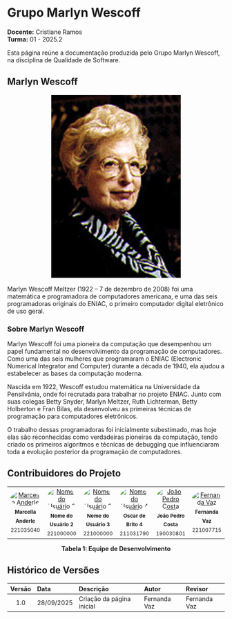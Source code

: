 # Grupo Marlyn Wescoff
**Docente:** Cristiane Ramos  
**Turma:** 01 - 2025.2

Esta página reúne a documentação produzida pelo Grupo Marlyn Wescoff, na disciplina de Qualidade de Software.

## Marlyn Wescoff

<div align="center">
  <img src="https://raw.githubusercontent.com/FCTE-Qualidade-de-Software-1/2025-2_T01_MARLYN-WESCOFF/refs/heads/main/docs/images/MarlynWescoff.png" alt="Marlyn Wescoff" width="300">
</div>

Marlyn Wescoff Meltzer (1922 – 7 de dezembro de 2008) foi uma matemática e programadora de computadores americana, e uma das seis programadoras originais do ENIAC, o primeiro computador digital eletrônico de uso geral.

### Sobre Marlyn Wescoff

Marlyn Wescoff foi uma pioneira da computação que desempenhou um papel fundamental no desenvolvimento da programação de computadores. Como uma das seis mulheres que programaram o ENIAC (Electronic Numerical Integrator and Computer) durante a década de 1940, ela ajudou a estabelecer as bases da computação moderna.

Nascida em 1922, Wescoff estudou matemática na Universidade da Pensilvânia, onde foi recrutada para trabalhar no projeto ENIAC. Junto com suas colegas Betty Snyder, Marlyn Meltzer, Ruth Lichterman, Betty Holberton e Fran Bilas, ela desenvolveu as primeiras técnicas de programação para computadores eletrônicos.

O trabalho dessas programadoras foi inicialmente subestimado, mas hoje elas são reconhecidas como verdadeiras pioneiras da computação, tendo criado os primeiros algoritmos e técnicas de debugging que influenciaram toda a evolução posterior da programação de computadores.

## Contribuidores do Projeto

<table>
  <tr>
    <td align="center">
      <a href="https://github.com/marcellaanderle">
        <img style="border-radius: 50%;" src="https://github.com/marcellaanderle.png" width="100px;" alt="Marcella Anderle"/>
      </a>
      <br />
      <sub><b>Marcella Anderle</b></sub>
      <br />
      <sub>221035040</sub>
    </td>
    <td align="center">
      <a href="https://github.com/usuario2">
        <img style="border-radius: 50%;" src="https://github.com/usuario2.png" width="100px;" alt="Nome do Usuário 2"/>
      </a>
      <br />
      <sub><b>Nome do Usuário 2</b></sub>
      <br />
      <sub>221000000</sub>
    </td>
    <td align="center">
      <a href="https://github.com/usuario3">
        <img style="border-radius: 50%;" src="https://github.com/usuario3.png" width="100px;" alt="Nome do Usuário 3"/>
      </a>
      <br />
      <sub><b>Nome do Usuário 3</b></sub>
      <br />
      <sub>221000000</sub>
    </td>
    <td align="center">
      <a href="https://github.com/OscarDeBrito">
        <img style="border-radius: 50%;" src="https://github.com/OscarDeBrito.png" width="100px;" alt="Nome do Usuário 4"/>
      </a>
      <br />
      <sub><b>Oscar de Brito 4</b></sub>
      <br />
      <sub>211031790</sub>
    </td>
    <td align="center">
      <a href="https://github.com/johnaopedro">
        <img style="border-radius: 50%;" src="https://github.com/johnaopedro.png" width="100px;" alt="João Pedro Costa"/>
      </a>
      <br />
      <sub><b>João Pedro Costa</b></sub>
      <br />
      <sub>190030801</sub>
    </td>
    <td align="center">
      <a href="https://github.com/Fernandavazgit1">
        <img style="border-radius: 50%;" src="https://github.com/Fernandavazgit1.png" width="100px;" alt="Fernanda Vaz"/>
      </a>
      <br />
      <sub><b>Fernanda Vaz</b></sub>
      <br />
      <sub>221007715</sub>
    </td>
  </tr>
</table>

<p align="center"><b>Tabela 1: Equipe de Desenvolvimento</b></p>

## Histórico de Versões

| Versão | Data       | Descrição                 | Autor         | Revisor       |
|:------:|:-----------|:--------------------------|:--------------|:--------------|
| 1.0    | 28/09/2025 | Criação da página inicial | Fernanda Vaz  | Fernanda Vaz  |
